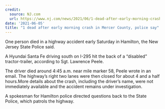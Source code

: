```yaml
---
credit:
  source: NJ.com
  url: https://www.nj.com/news/2021/06/1-dead-after-early-morning-crash-in-mercer-county-police-say.html
date: '2021-06-05'
title: "1 dead after early morning crash in Mercer County, police say"
---
```

One person died in a highway accident early Saturday in Hamilton, the New Jersey State Police said.

A Hyundai Santa Fe driving south on I-295 hit the back of a “disabled” tractor-trailer, according to Sgt. Lawrence Peele.

The driver died around 4:45 a.m. near mile marker 58, Peele wrote in an email. The highway’s right two lanes were then closed for about 4 and a half hours.More details about the crash, including the driver’s name, were not immediately available and the accident remains under investigation.

A spokesman for Hamilton police directed questions back to the State Police, which patrols the highway.
